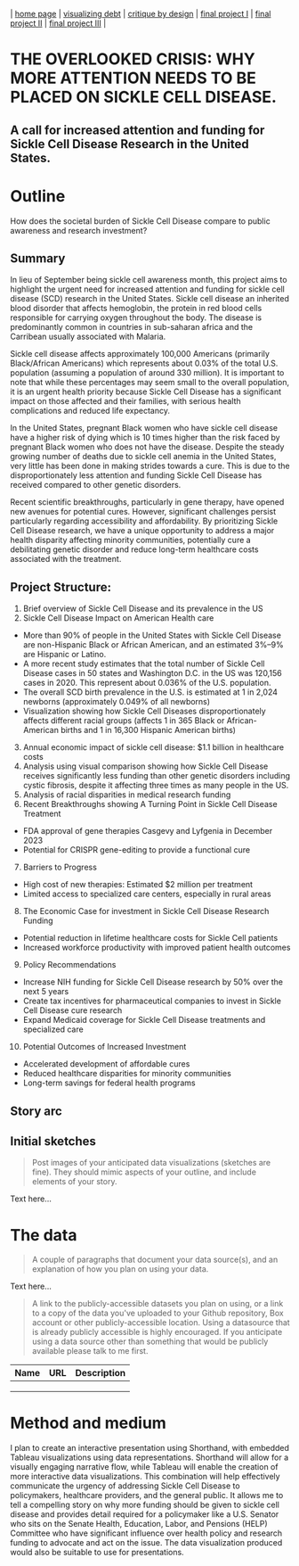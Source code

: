 | [home page](https://cmustudent.github.io/tswd-portfolio-templates/) | [visualizing debt](visualizing-government-debt) | [critique by design](critique-by-design) | [final project I](final-project-part-one) | [final project II](final-project-part-two) | [final project III](final-project-part-three) |

# THE OVERLOOKED CRISIS: WHY MORE ATTENTION NEEDS TO BE PLACED ON SICKLE CELL DISEASE.
## A call for increased attention and funding for Sickle Cell Disease Research in the United States.


# Outline

How does the societal burden of Sickle Cell Disease compare to public awareness and research investment?

## Summary
In lieu of September being sickle cell awareness month, this project aims to highlight the urgent need for increased attention and funding for sickle cell disease (SCD) research in the United States. Sickle cell disease an inherited blood disorder that affects hemoglobin, the protein in red blood cells responsible for carrying oxygen throughout the body. The disease is predominantly common in countries in sub-saharan africa and the Carribean usually associated with Malaria. 

Sickle cell disease affects approximately 100,000 Americans (primarily Black/African Americans) which represents about 0.03% of the total U.S. population (assuming a population of around 330 million). It is important to note that while these percentages may seem small to the overall population, it is an urgent health priority because Sickle Cell Disease has a significant impact on those affected and their families, with serious health complications and reduced life expectancy.

In the United States, pregnant Black women who have sickle cell disease have a higher risk of dying which is 10 times higher than the risk faced by pregnant Black women who does not have the disease. Despite the steady growing number of deaths due to sickle cell anemia in the United States, very little has been done in making strides towards a cure. This is due to the disproportionately less attention and funding Sickle Cell Disease has received compared to other genetic disorders. 

Recent scientific breakthroughs, particularly in gene therapy, have opened new avenues for potential cures. However, significant challenges persist particularly regarding accessibility and affordability. By prioritizing Sickle Cell Disease research, we have a unique opportunity to address a major health disparity affecting minority communities, potentially cure a debilitating genetic disorder and reduce long-term healthcare costs associated with the treatment.

## Project Structure:
1. Brief overview of Sickle Cell Disease and its prevalence in the US
2. Sickle Cell Disease Impact on American Health care
- More than 90% of people in the United States with Sickle Cell Disease are non-Hispanic Black or African American, and an estimated 3%–9% are Hispanic or Latino.
- A more recent study estimates that the total number of Sickle Cell Disease cases in 50 states and Washington D.C. in the US was 120,156 cases in 2020. This represent about 0.036% of the U.S. population.
- The overall SCD birth prevalence in the U.S. is estimated at 1 in 2,024 newborns (approximately 0.049% of all newborns)
- Visualization showing how Sickle Cell Diseases disproportionately affects different racial groups (affects 1 in 365 Black or African-American births and 1 in 16,300 Hispanic American births) 
3. Annual economic impact of sickle cell disease: $1.1 billion in healthcare costs
4. Analysis using visual comparison showing how Sickle Cell Disease receives significantly less funding than other genetic disorders including cystic fibrosis, despite it affecting three times as many people in the US.
5. Analysis of racial disparities in medical research funding
6. Recent Breakthroughs showing A Turning Point in Sickle Cell Disease Treatment
- FDA approval of gene therapies Casgevy and Lyfgenia in December 2023
- Potential for CRISPR gene-editing to provide a functional cure
7. Barriers to Progress
- High cost of new therapies: Estimated $2 million per treatment
- Limited access to specialized care centers, especially in rural areas
8. The Economic Case for investment in Sickle Cell Disease Research Funding
- Potential reduction in lifetime healthcare costs for Sickle Cell patients
- Increased workforce productivity with improved patient health outcomes
9. Policy Recommendations
- Increase NIH funding for Sickle Cell Disease research by 50% over the next 5 years
- Create tax incentives for pharmaceutical companies to invest in Sickle Cell Disease cure research
- Expand Medicaid coverage for Sickle Cell Disease treatments and specialized care
10. Potential Outcomes of Increased Investment
- Accelerated development of affordable cures
- Reduced healthcare disparities for minority communities
- Long-term savings for federal health programs

## Story arc



## Initial sketches
> Post images of your anticipated data visualizations (sketches are fine). They should mimic aspects of your outline, and include elements of your story.  

Text here...

# The data
> A couple of paragraphs that document your data source(s), and an explanation of how you plan on using your data. 

Text here...

> A link to the publicly-accessible datasets you plan on using, or a link to a copy of the data you've uploaded to your Github repository, Box account or other publicly-accessible location. Using a datasource that is already publicly accessible is highly encouraged.  If you anticipate using a data source other than something that would be publicly available please talk to me first. 

| Name | URL | Description |
|------|-----|-------------|
|      |     |             |
|      |     |             |
|      |     |             |

# Method and medium
I plan to create an interactive presentation using Shorthand, with embedded Tableau visualizations using data representations. Shorthand will allow for a visually engaging narrative flow, while Tableau will enable the creation of more interactive data visualizations. This combination will help effectively communicate the urgency of addressing Sickle Cell Disease to policymakers, healthcare providers, and the general public. It allows me to tell a compelling story on why more funding should be given to sickle cell disease and provides detail required for a policymaker like a U.S. Senator who sits on the Senate Health, Education, Labor, and Pensions (HELP) Committee who have significant influence over health policy and research funding to advocate and act on the issue. The data visualization produced would also be suitable to use for presentations.
